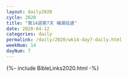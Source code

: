 ```yaml
---
layout: daily2020
cycle: 2020
title: "第14週第7天 補漏拾遺"
date: 2020-04-12
categories: daily
permalink: /daily/2020/wk14-day7-daily.html
weekNum: 14
dayNum: 7
---
```


{%- include BibleLinks2020.html -%}
